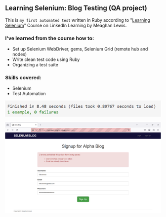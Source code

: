 ## Learning Selenium: Blog Testing (QA project)
This is `my first automated test` written in Ruby according to 
"[Learning Selenium](https://www.linkedin.com/learning/learning-selenium/using-webdriver?contextUrn=urn%3Ali%3AlyndaLearningPath%3A57f7e27c3dd559e018dfe994&resume=false)"
Course on LinkedIn Learning by Meaghan Lewis.

### I've learned from the course how to:
- Set up Selenium WebDriver, gems, Selenium Grid (remote hub and nodes)
- Write clean test code using Ruby
- Organizing a test suite

### Skills covered:
- Selenium
- Test Automation

![Screenshot](/finished_test.png)

![Screenshot](/Screenshot.png)
